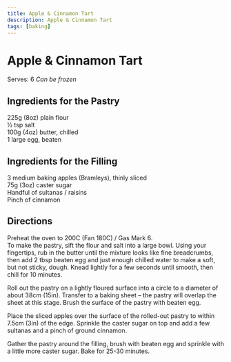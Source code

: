 ```yaml
---
title: Apple & Cinnamon Tart
description: Apple & Cinnamon Tart
tags: [baking]
---
```


# Apple & Cinnamon Tart
Serves: 6
*Can be frozen*

## Ingredients for the Pastry
225g (8oz) plain flour  
½ tsp salt  
100g (4oz) butter, chilled  
1 large egg, beaten

## Ingredients for the Filling
3 medium baking apples (Bramleys), thinly sliced  
75g (3oz) caster sugar  
Handful of sultanas / raisins  
Pinch of cinnamon

## Directions
Preheat the oven to 200C (Fan 180C) / Gas Mark 6.  
To make the pastry, sift the flour and salt into a large bowl. Using your fingertips, rub in the butter until the mixture looks like fine breadcrumbs, then add 2 tbsp beaten egg and just enough chilled water to make a soft, but not sticky, dough. Knead lightly for a few seconds until smooth, then chill for 10 minutes.

Roll out the pastry on a lightly floured surface into a circle to a diameter of about 38cm (15in). Transfer to a baking sheet – the pastry will overlap the sheet at this stage. Brush the surface of the pastry with beaten egg.

Place the sliced apples over the surface of the rolled-out pastry to within 7.5cm (3in) of the edge. Sprinkle the caster sugar on top and add a few sultanas and a pinch of ground cinnamon.

Gather the pastry around the filling, brush with beaten egg and sprinkle with a little more caster sugar. Bake for 25-30 minutes.